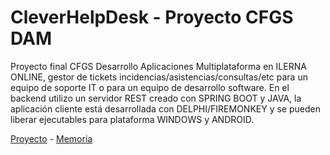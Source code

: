 # CleverHelpDesk - Proyecto CFGS DAM
Proyecto final CFGS Desarrollo Aplicaciones Multiplataforma en ILERNA ONLINE, gestor de tickets incidencias/asistencias/consultas/etc para un equipo de soporte IT o para un equipo de desarrollo software.
En el backend utilizo un servidor REST creado con SPRING BOOT y JAVA, la aplicación cliente está desarrollada con DELPHI/FIREMONKEY y se pueden liberar ejecutables para plataforma WINDOWS y ANDROID.

[Proyecto](https://github.com/victorgv/CleverHelpDesk) - [Memoria](https://github.com/victorgv/CleverHelpDesk/blob/main/doc/DAMM13_Memoria_VictorGarciaVelasco.pdf)
